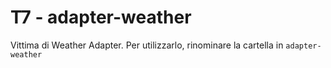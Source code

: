# T7 - adapter-weather

Vittima di Weather Adapter. Per utilizzarlo, rinominare la cartella in `adapter-weather`